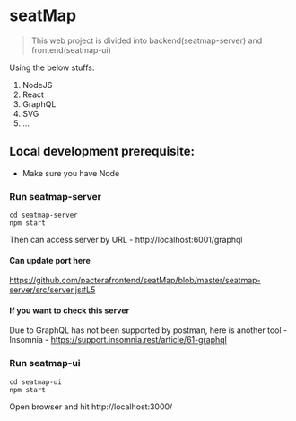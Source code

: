 # seatMap

> This web project is divided into backend(seatmap-server) and frontend(seatmap-ui)

Using the below stuffs:

1. NodeJS
2. React
3. GraphQL
4. SVG
5. ...

## Local development prerequisite:

* Make sure you have Node

### Run seatmap-server

```
cd seatmap-server
npm start
```

Then can access server by URL - http://localhost:6001/graphql

#### Can update port here 

https://github.com/pacterafrontend/seatMap/blob/master/seatmap-server/src/server.js#L5

#### If you want to check this server

Due to GraphQL has not been supported by postman, here is another tool - Insomnia - https://support.insomnia.rest/article/61-graphql

### Run seatmap-ui

```
cd seatmap-ui
npm start
```

Open browser and hit http://localhost:3000/

